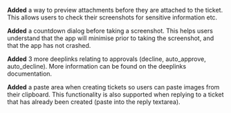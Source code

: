 **Added** a way to preview attachments before they are attached to the ticket. This allows users to check their screenshots for sensitive information etc.

**Added** a countdown dialog before taking a screenshot. This helps users understand that the app will minimise prior to taking the screenshot, and that the app has not crashed.

**Added** 3 more deeplinks relating to approvals (decline, auto_approve, auto_decline). More information can be found on the deeplinks documentation.

**Added** a paste area when creating tickets so users can paste images from their clipboard. This functionality is also supported when replying to a ticket that has already been created (paste into the reply textarea).
